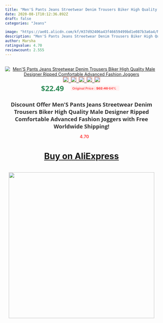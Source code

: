 ```yaml
---
title: "Men'S Pants Jeans Streetwear Denim Trousers Biker High Quality Male Designer Ripped Comfortable Advanced Fashion Joggers"
date: 2020-08-1T10:12:36.892Z
draft: false
categories: "Jeans"

image: "https://ae01.alicdn.com/kf/H37d92406a43f46659499bd1e087b3a6a4/Men-S-Pants-Jeans-Streetwear-Denim-Trousers-Biker-High-Quality-Male-Designer-Ripped-Comfortable-Advanced-Fashion.jpg"
description: "Men'S Pants Jeans Streetwear Denim Trousers Biker High Quality Male Designer Ripped Comfortable Advanced Fashion Joggers"
author: Marsha
ratingvalue: 4.70
reviewcount: 2.555
---
```

<br>
<div style="text-align: center;">
<a href="https://s.click.aliexpress.com/e/_AolXZ3" target="_blank" rel="nofollow noopener noreferrer"><img alt="Men'S Pants Jeans Streetwear Denim Trousers Biker High Quality Male Designer Ripped Comfortable Advanced Fashion Joggers" class="magnifier-image" src="https://ae01.alicdn.com/kf/H37d92406a43f46659499bd1e087b3a6a4/Men-S-Pants-Jeans-Streetwear-Denim-Trousers-Biker-High-Quality-Male-Designer-Ripped-Comfortable-Advanced-Fashion.jpg_640x640.jpg">
<br>
<img style="border:1px solid salmon" src="https://ae01.alicdn.com/kf/H37d92406a43f46659499bd1e087b3a6a4/Men-S-Pants-Jeans-Streetwear-Denim-Trousers-Biker-High-Quality-Male-Designer-Ripped-Comfortable-Advanced-Fashion.jpg_120x120.jpg">&nbsp;&nbsp;<img style="border:1px solid salmon" src="https://ae01.alicdn.com/kf/H181151a09e3a4743a73a992cb5b13856Q/Men-S-Pants-Jeans-Streetwear-Denim-Trousers-Biker-High-Quality-Male-Designer-Ripped-Comfortable-Advanced-Fashion.jpg_120x120.jpg">&nbsp;&nbsp;<img style="border:1px solid salmon" src="https://ae01.alicdn.com/kf/H776d009350b44ec4a2886c73fa411594G/Men-S-Pants-Jeans-Streetwear-Denim-Trousers-Biker-High-Quality-Male-Designer-Ripped-Comfortable-Advanced-Fashion.jpg_120x120.jpg">&nbsp;&nbsp;<img style="border:1px solid salmon" src="https://ae01.alicdn.com/kf/H41a67222b2c941fb82ee75af55e574d09/Men-S-Pants-Jeans-Streetwear-Denim-Trousers-Biker-High-Quality-Male-Designer-Ripped-Comfortable-Advanced-Fashion.jpg_120x120.jpg">&nbsp;&nbsp;<img style="border:1px solid salmon" src="https://ae01.alicdn.com/kf/Hd90ad04d4d004ac7951fd0ae73f7603fM/Men-S-Pants-Jeans-Streetwear-Denim-Trousers-Biker-High-Quality-Male-Designer-Ripped-Comfortable-Advanced-Fashion.jpg_120x120.jpg"></a></div><br0>
<div style="text-align: center;"><span style="background-color: white; border: 0px; box-sizing: border-box; color: seagreen; display: inline-block; font-family: &quot;open sans&quot; , &quot;arial&quot; , &quot;helvetica&quot; , sans-serif , &quot;heiti&quot;; font-size: 24px; font-stretch: inherit; font-weight: 700; line-height: inherit; margin: 0px 10px 0px 0px; padding: 0px; vertical-align: middle;">$22.49 </span>
<span style="background: rgb(255 , 241 , 241); border-radius: 3px; border: 0px; box-sizing: border-box; color: #ff4747; display: inline-block; font-family: inherit; font-size: 12px; font-stretch: inherit; font-style: inherit; font-variant: inherit; font-weight: 600; line-height: inherit; margin: 0px; padding: 2px 5px; transform: scale(0.9); vertical-align: middle;">Original Price : <b style="text-decoration: line-through;">$62.46 </b> 64%&nbsp;&nbsp;</span></div>
<h1 style="color: #333333; display: inline-block; font-family: &quot;open sans&quot; , &quot;arial&quot; , &quot;helvetica&quot; , sans-serif , &quot;heiti&quot;; font-size: 18px; font-stretch: inherit; font-weight: 700; text-align: center;">Discount Offer Men'S Pants Jeans Streetwear Denim Trousers Biker High Quality Male Designer Ripped Comfortable Advanced Fashion Joggers with Free Worldwide Shipping!</h1>
<div style="color: #ff4747; text-align: center;">
<img src="https://4.bp.blogspot.com/-M0ZcTcb-5uY/XleCXlxnR4I/AAAAAAAAAEc/OrjgMkXV1oMQFaCRZj5HQwOCBcu3w1FegCPcBGAYYCw/s1600/star.png" style="height: 15px;">&nbsp;<b>4.70</b></div>
<div class="button_cont" align="center"><a class="buynow_a" href="https://s.click.aliexpress.com/e/_AolXZ3" target="_blank" rel="nofollow noopener noreferrer"><H1>Buy on AliExpress</H1></a></div><br>
<div class="separator" style="clear: both; text-align: center;">
<img src="https://lh3.googleusercontent.com/-pTy5HemUv9M/XlePHvY0dAI/AAAAAAAAAE4/0nX5iRUoIWY8eMW9Dpxeirr157OZliDIgCLcBGAsYHQ/s1600/badge.gif" width="480">
</div>
